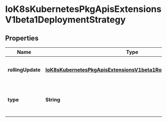 
# IoK8sKubernetesPkgApisExtensionsV1beta1DeploymentStrategy

## Properties
Name | Type | Description | Notes
------------ | ------------- | ------------- | -------------
**rollingUpdate** | [**IoK8sKubernetesPkgApisExtensionsV1beta1RollingUpdateDeployment**](IoK8sKubernetesPkgApisExtensionsV1beta1RollingUpdateDeployment.md) | Rolling update config params. Present only if DeploymentStrategyType &#x3D; RollingUpdate. |  [optional]
**type** | **String** | Type of deployment. Can be \&quot;Recreate\&quot; or \&quot;RollingUpdate\&quot;. Default is RollingUpdate. |  [optional]



